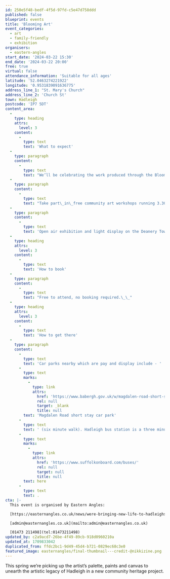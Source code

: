 ```yaml
---
id: 250e5f48-bedf-4f5d-97fd-c5e47d758ddd
published: false
blueprint: events
title: 'Blooming Art'
event_categories:
  - art
  - family-friendly
  - exhibition
organisers:
  - eastern-angles
start_date: '2024-03-22 15:30'
end_date: '2024-03-22 20:00'
free: true
virtual: false
attendance_information: 'Suitable for all ages'
latitude: '52.0463274221922'
longitude: '0.9531839091636775'
address_line_1: "St. Mary's Church"
address_line_2: 'Church St'
town: Hadleigh
postcode: 'IP7 5DT'
content_area:
  -
    type: heading
    attrs:
      level: 3
    content:
      -
        type: text
        text: 'What to expect'
  -
    type: paragraph
    content:
      -
        type: text
        text: "We’ll be celebrating the work produced through the Blooming Art project in a community celebration event including\_a family-friendly arts workshop, exhibition of produced works and a light display on Deanery Tower.\_"
  -
    type: paragraph
    content:
      -
        type: text
        text: "Take part\_in\_free community art workshops running 3.30pm-5pm & 6pm-7pm at St Mary's Church."
  -
    type: paragraph
    content:
      -
        type: text
        text: 'Open air exhibition and light display on the Deanery Tower from 7pm .'
  -
    type: heading
    attrs:
      level: 3
    content:
      -
        type: text
        text: 'How to book'
  -
    type: paragraph
    content:
      -
        type: text
        text: "Free to attend, no booking required.\_\_"
  -
    type: heading
    attrs:
      level: 3
    content:
      -
        type: text
        text: 'How to get there'
  -
    type: paragraph
    content:
      -
        type: text
        text: 'Car parks nearby which are pay and display include - '
      -
        type: text
        marks:
          -
            type: link
            attrs:
              href: 'https://www.babergh.gov.uk/w/magdalen-road-short-stay-car-park'
              rel: null
              target: _blank
              title: null
        text: 'Magdalen Road short stay car park'
      -
        type: text
        text: ' (six minute walk). Hadleigh bus station is a three minute walk away, see the latest bus timetables '
      -
        type: text
        marks:
          -
            type: link
            attrs:
              href: 'https://www.suffolkonboard.com/buses/'
              rel: null
              target: null
              title: null
        text: here
      -
        type: text
        text: .
cta: |-
  This event is organised by Eastern Angles:

  [https://easternangles.co.uk/news/were-bringing-new-life-to-hadleighs-artistic-legacy-in-an-exciting-new-community-project](https://easternangles.co.uk/news/were-bringing-new-life-to-hadleighs-artistic-legacy-in-an-exciting-new-community-project) 

  [admin@easternangles.co.uk](mailto:admin@easternangles.co.uk)

  [01473 211498](tel:01473211498)
updated_by: c2a9acd7-26be-4f49-89cb-918d0960210a
updated_at: 1709833042
duplicated_from: ffdc2bc1-9d49-45d4-b721-0829ec68c3e0
featured_image: easternangles/final-thumbnail---credit-@nikkizine.png
---
```

This spring we’re picking up the artist’s palette, paints and canvas to unearth the artistic legacy of Hadleigh in a new community heritage project.